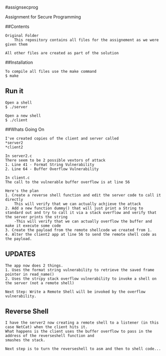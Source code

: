 #assignsecprog

Assignment for Secure Programming

##Contents
	
	Original Folder
		This repository contains all files for the assignement as we were given them
	
	All other files are created as part of the solution

##Installation

	To compile all files use the make command
	$ make

## Run it
	
	Open a shell
	$ ./server

	Open a new shell
	$ ./client

##Whats Going On
		
	I've created copies of the client and server called
	*server2
	*client2
	
	In server2.c
	There seem to be 2 possible vextors of attack 
	1. Line 41 - Format String Vulnerability
	2. Line 64 - Buffer Overflow Vulnerability

	In client.c
	The call to the vulnerable buffer overflow is at line 56

	Here's the plan
	1. Create a reverse shell function and edit the server code to call it directly
		This will verify that we can actually achjieve the attack 
	2. Add a new function dummy() that will just print a String to standard out and try to call it via a stack overflow and verify that the server prints the string 
		-This will verify that we can actually overflow the buffer and make it execute some code
	3. Create the payload from the remote shellcode we created from 1. 
	4. Alter the client2 app at line 56 to send the remote shell code as the payload.
	
## UPDATES

	The app now does 2 things.
	1. Uses the format string vulnerability to retrieve the saved frame pointer in read_name()
	2. Uses the strcpy stack overflow vulnerability to invoke a shell on the server (not a remote shell)
	
	Next Step: Write a Remote Shell will be invoked by the overflow vulnerability.

## Reverse Shell 

	I have the server2 now creating a remote shell to a listener (in this case NetCat) when the client hits it. 
	What happens is the client uses the buffer overflow to pass in the address of the reverseshell function and
	smashes the stack.

	Next step is to turn the reverseshell to asm and then to shell code...
